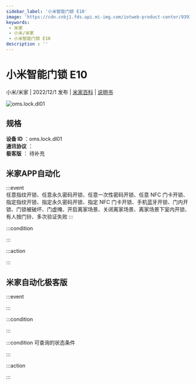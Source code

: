 ```yaml
---
sidebar_label: '小米智能门锁 E10'
image: 'https://cdn.cnbj1.fds.api.mi-img.com/iotweb-product-center/9393d66e86e91895f9f36eab4cb03daf_1657768782594.png?GalaxyAccessKeyId=AKVGLQWBOVIRQ3XLEW&Expires=9223372036854775807&Signature=/UEfY1R7RliWLTcZhHnpUb1GgUI='
keywords: 
 - 米家
 - 小米/米家
 - 小米智能门锁 E10
description : ''
---
```

# 小米智能门锁 E10

小米/米家 | 2022/12/1 发布 | [米家百科](https://home.mi.com/webapp/content/baike/product/index.html?model=oms.lock.dl01) | [说明书](https://home.mi.com/views/introduction.html?model=oms.lock.dl01&region=cn)

![oms.lock.dl01](https://cdn.cnbj1.fds.api.mi-img.com/iotweb-product-center/9393d66e86e91895f9f36eab4cb03daf_1657768782594.png?GalaxyAccessKeyId=AKVGLQWBOVIRQ3XLEW&Expires=9223372036854775807&Signature=/UEfY1R7RliWLTcZhHnpUb1GgUI=)

## 规格  
> 
**设备 ID** ：oms.lock.dl01  
**通讯协议** ：  
**极客版**  ： 待补充 


## 米家APP自动化  

:::event  
任意指纹开锁、任意永久密码开锁、任意一次性密码开锁、任意 NFC 门卡开锁、指定指纹开锁、指定永久密码开锁、指定 NFC 门卡开锁、手机蓝牙开锁、门内开锁、门锁被破坏、门虚掩、开启离家场景、关闭离家场景、离家场景下室内开锁、有人按门铃、多次验证失败
:::

:::condition  

:::

:::action   

:::

## 米家自动化极客版  

:::event  

:::

:::condition  

:::

:::condition 可查询的状态条件  

:::

:::action  

:::

        
